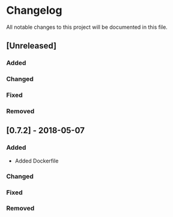 # Changelog
All notable changes to this project will be documented in this file.


## [Unreleased]

### Added

### Changed

### Fixed

### Removed



## [0.7.2] - 2018-05-07
### Added
- Added Dockerfile

### Changed

### Fixed

### Removed

